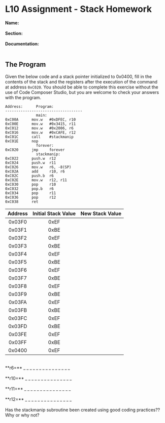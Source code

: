 # L10 Assignment - Stack Homework
**Name:**
<br>
<br>
**Section:**
<br>
<br>
**Documentation:**
<br>
<br>
## The Program

Given the below code and a stack pointer initialized to 0x0400, fill in the contents of the stack and the registers after the execution of the command at address `0xC020`. You should be able to complete this exercise without the use of Code Composer Studio, but you are welcome to check your answers with the program.
```
Address:	  Program:
-----------------------------------
			  main:
0xC00A		mov.w   #0xDFEC, r10	
0xC00E		mov.w   #0x3415, r11	
0xC012		mov.w   #0x2006, r6	
0xC016		mov.w   #0xCAFE, r12	
0xC01C		call    #stackmanip	
0xC01E		nop	
			  forever:	
0xC020		jmp     forever	
			  stackmanip:	
0xC022		push.w  r12	
0xC024		push.w  r11	
0xC026		mov.w   r6, -8(SP)	
0xC02A		add     r10, r6	
0xC02C		push.b  r6	
0xC02E		mov.w   r12, r11	
0xC030		pop     r10	
0xC032		pop.b   r6	
0xC034		pop     r11	
0xC036		pop     r12	
0xC038		ret	
```
|Address	| Initial Stack Value | New Stack Value |
| :---: | :---: | :---: |
|0x03F0	|0xEF | |
|0x03F1	|0xBE | |
|0x03F2	|0xEF | |
|0x03F3	|0xBE | |
|0x03F4	|0xEF | |
|0x03F5	|0xBE | |
|0x03F6	|0xEF | |
|0x03F7	|0xBE | |
|0x03F8	|0xEF | |
|0x03F9	|0xBE | |
|0x03FA	|0xEF | |
|0x03FB	|0xBE | |
|0x03FC	|0xEF | |
|0x03FD	|0xBE | |
|0x03FE	|0xEF | |
|0x03FF	|0xBE | |
|0x0400	|0xEF | | |

<br>
**r6=** &#x5f; &#x5f; &#x5f; &#x5f; &#x5f; &#x5f; &#x5f; &#x5f; &#x5f; &#x5f; &#x5f; &#x5f; &#x5f; &#x5f; &#x5f; 
<br>
<br>
**r10=** &#x5f; &#x5f; &#x5f; &#x5f; &#x5f; &#x5f; &#x5f; &#x5f; &#x5f; &#x5f; &#x5f; &#x5f; &#x5f; &#x5f; &#x5f; 
<br>
<br>
**r11=** &#x5f; &#x5f; &#x5f; &#x5f; &#x5f; &#x5f; &#x5f; &#x5f; &#x5f; &#x5f; &#x5f; &#x5f; &#x5f; &#x5f; &#x5f; 
<br>
<br>
**r12=** &#x5f; &#x5f; &#x5f; &#x5f; &#x5f; &#x5f; &#x5f; &#x5f; &#x5f; &#x5f; &#x5f; &#x5f; &#x5f; &#x5f; &#x5f; 
<br>
<br>
Has the stackmanip subroutine been created using good coding practices?? Why or why not?
<br>
<br>

